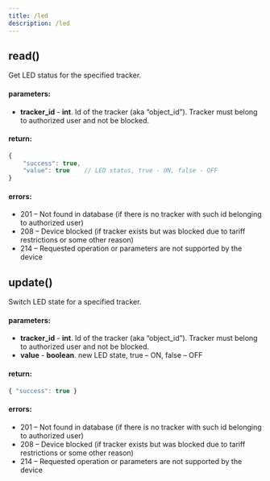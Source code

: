 ```yaml
---
title: /led
description: /led
---
```


## read()
Get LED status for the specified tracker.

#### parameters:
* **tracker_id** - **int**. Id of the tracker (aka “object_id”). Tracker must belong to authorized user and not be blocked.

#### return:
```javascript
{
    "success": true,
    "value": true    // LED status, true - ON, false - OFF
}
```

#### errors:
*   201 – Not found in database (if there is no tracker with such id belonging to authorized user)
*   208 – Device blocked (if tracker exists but was blocked due to tariff restrictions or some other reason)
*   214 – Requested operation or parameters are not supported by the device

## update()
Switch LED state for a specified tracker.

#### parameters:
* **tracker_id** - **int**. Id of the tracker (aka “object_id”). Tracker must belong to authorized user and not be blocked.
* **value** - **boolean**. new LED state, true – ON, false – OFF

#### return:
```javascript
{ "success": true }
```

#### errors:
*   201 – Not found in database (if there is no tracker with such id belonging to authorized user)
*   208 – Device blocked (if tracker exists but was blocked due to tariff restrictions or some other reason)
*   214 – Requested operation or parameters are not supported by the device

